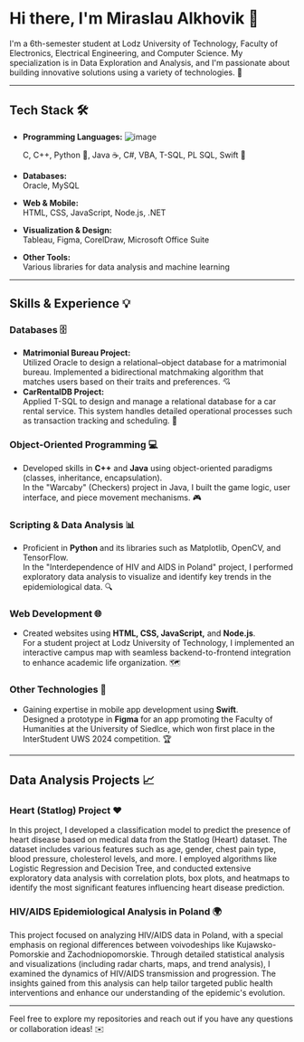 # Hi there, I'm Miraslau Alkhovik 👋

I'm a 6th-semester student at Lodz University of Technology, Faculty of Electronics, Electrical Engineering, and Computer Science. My specialization is in Data Exploration and Analysis, and I'm passionate about building innovative solutions using a variety of technologies. 🚀

---

## Tech Stack 🛠️

- **Programming Languages:**
  ![image](https://github.com/user-attachments/assets/14247052-e05e-480d-9380-15c73dd8eab6)

  C, C++, Python 🐍, Java ☕, C#, VBA, T-SQL, PL SQL, Swift 🦋
- **Databases:**  
  Oracle, MySQL
- **Web & Mobile:**  
  HTML, CSS, JavaScript, Node.js, .NET
- **Visualization & Design:**  
  Tableau, Figma, CorelDraw, Microsoft Office Suite
- **Other Tools:**  
  Various libraries for data analysis and machine learning

---

## Skills & Experience 💡

### Databases 🗄️
- **Matrimonial Bureau Project:**  
  Utilized Oracle to design a relational–object database for a matrimonial bureau. Implemented a bidirectional matchmaking algorithm that matches users based on their traits and preferences. 💘
- **CarRentalDB Project:**  
  Applied T-SQL to design and manage a relational database for a car rental service. This system handles detailed operational processes such as transaction tracking and scheduling. 🚗

### Object-Oriented Programming 💻
- Developed skills in **C++** and **Java** using object-oriented paradigms (classes, inheritance, encapsulation).  
  In the "Warcaby" (Checkers) project in Java, I built the game logic, user interface, and piece movement mechanisms. 🎮

### Scripting & Data Analysis 📊
- Proficient in **Python** and its libraries such as Matplotlib, OpenCV, and TensorFlow.  
  In the "Interdependence of HIV and AIDS in Poland" project, I performed exploratory data analysis to visualize and identify key trends in the epidemiological data. 🔍

### Web Development 🌐
- Created websites using **HTML, CSS, JavaScript,** and **Node.js**.  
  For a student project at Lodz University of Technology, I implemented an interactive campus map with seamless backend-to-frontend integration to enhance academic life organization. 🗺️

### Other Technologies 📱
- Gaining expertise in mobile app development using **Swift**.  
  Designed a prototype in **Figma** for an app promoting the Faculty of Humanities at the University of Siedlce, which won first place in the InterStudent UWS 2024 competition. 🏆

---

## Data Analysis Projects 📈

### Heart (Statlog) Project ❤️
In this project, I developed a classification model to predict the presence of heart disease based on medical data from the Statlog (Heart) dataset. The dataset includes various features such as age, gender, chest pain type, blood pressure, cholesterol levels, and more. I employed algorithms like Logistic Regression and Decision Tree, and conducted extensive exploratory data analysis with correlation plots, box plots, and heatmaps to identify the most significant features influencing heart disease prediction.

### HIV/AIDS Epidemiological Analysis in Poland 🌍
This project focused on analyzing HIV/AIDS data in Poland, with a special emphasis on regional differences between voivodeships like Kujawsko-Pomorskie and Zachodniopomorskie. Through detailed statistical analysis and visualizations (including radar charts, maps, and trend analysis), I examined the dynamics of HIV/AIDS transmission and progression. The insights gained from this analysis can help tailor targeted public health interventions and enhance our understanding of the epidemic's evolution.

---

Feel free to explore my repositories and reach out if you have any questions or collaboration ideas! ✉️
